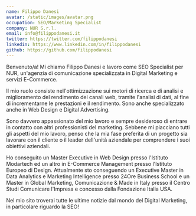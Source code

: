```yaml
---
name: Filippo Danesi
avatar: /static/images/avatar.png
occupation: SEO/Marketing Specialist
company: NUR S.r.l.
email: info@filippodanesi.it
twitter: https://twitter.com/filippodanesi
linkedin: https://www.linkedin.com/in/filippodanesi
github: https://github.com/filippodanesi
---
```


Benvenuto/a! Mi chiamo Filippo Danesi e lavoro come SEO Specialist per NUR, un'agenzia di comunicazione specializzata in Digital Marketing e servizi E-Commerce.

Il mio ruolo consiste nell'ottimizzazione sui motori di ricerca e di analisi e miglioramento del rendimento dei canali web, tramite l'analisi di dati, al fine di incrementarne le prestazioni e il rendimento. Sono anche specializzato anche in Web Design e Digital Advertising.

Sono davvero appassionato del mio lavoro e sempre desideroso di entrare in contatto con altri professionisti del marketing. Sebbene mi piacciano tutti gli aspetti del mio lavoro, penso che la mia fase preferita di un progetto sia lavorare con il cliente o il leader dell'unità aziendale per comprendere i suoi obiettivi aziendali.

Ho conseguito un Master Executive in Web Design presso l'Istituto Modartech ed un altro in E-Commerce Management presso l'Istituto Europeo di Design.
Attualmente sto conseguendo un Executive Master in Data Analytics e Marketing Intelligence presso 24Ore Business School e un Master in Global Marketing, Comunicazione & Made in Italy presso il Centro Studi Comunicare l'Impresa e concesso dalla Fondazione Italia USA.

Nel mio sito troverai tutte le ultime notizie dal mondo del Digital Marketing, in particolare riguardo la SEO!
